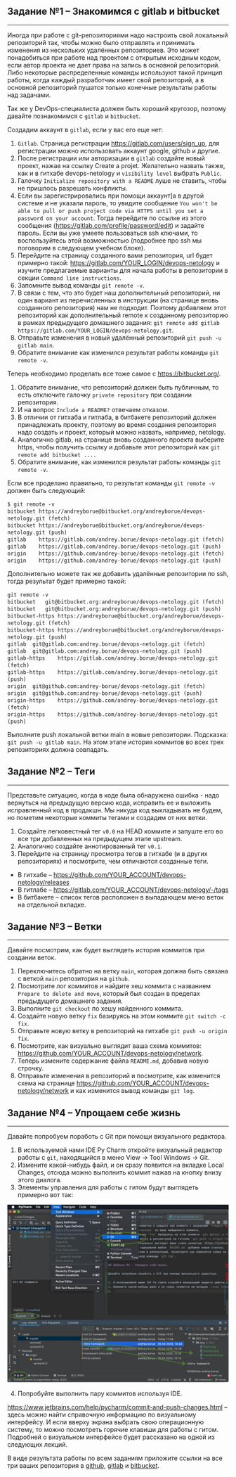 ##  Задание №1 – Знакомимся с gitlab и bitbucket

___

Иногда при работе с git-репозиториями надо настроить свой локальный репозиторий так, чтобы можно было отправлять и принимать изменения из нескольких удалённых репозиториев. Это может понадобиться при работе над проектом с открытым исходным кодом, если автор проекта не дает права на запись в основной репозиторий. Либо некоторые распределенные команды используют такой принцип работы, когда каждый разработчик имеет свой репозиторий, а в основной репозиторий пушатся только конечные результаты работы над задачами.

Так же у DevOps-специалиста должен быть хороший кругозор, поэтому давайте познакомимся с `gitlab` и `bitbucket`.

Создадим аккаунт в `gitlab`, если у вас его еще нет:

1. `Gitlab`. Страница регистрации https://gitlab.com/users/sign_up, для регистрации можно использовать аккаунт google, github и другие.
2. После регистрации или авторизации в `gitlab` создайте новый проект, нажав на ссылку Create a projet. Желательно назвать также, как и в гитхабе devops-netology и `visibility level` выбрать `Public`.
3. Галочку `Initialize repository with a README` луше не ставить, чтобы не пришлось разрешать конфликты.
4. Если вы зарегистрировались при помощи аккаунт]а в другой системе и не указали пароль, то увидите сообщение `You won't be able to pull or push project code via HTTPS until you set a password on your account`. Тогда перейдите по ссылке из этого сообщения (https://gitlab.com/profile/password/edit) и задайте пароль. Если вы уже умеете пользоваться ssh ключами, то воспользуйтесь этой возможностью (подробнее про ssh мы поговорим в следующем учебном блоке).
5. Перейдите на страницу созданного вами репозитория, url будет примерно такой: https://gitlab.com/YOUR_LOGIN/devops-netology и изучите предлагаемые варианты для начала работы в репозитории в секции `Command line instructions`.
6. Запомните вывод команды `git remote -v`.
7. В связи с тем, что это будет наш дополнительный репозиторий, ни один вариант из перечисленных в инструкции (на странице вновь созданного репозитория) нам не подходит. Поэтому добавляем этот репозиторий как дополнительный remote к созданному репозиторию в рамках предыдущего домашнего задания: `git remote add gitlab https://gitlab.com/YOUR_LOGIN/devops-netology.git`.
8. Отправьте изменения в новый удалённый репозиторий `git push -u gitlab main`.
9. Обратите внимание как изменился результат работы команды `git remote -v`.

Теперь необходимо проделать все тоже самое с https://bitbucket.org/.

1. Обратите внимание, что репозиторий должен быть публичным, то есть отключите галочку `private repository` при создании репозитория.
2. И на вопрос `Include a README?` отвечаем отказом.
3. В отличии от гитхаба и гитлаба, в битбакете репозиторий должен принадлежать проекту, поэтому во время создания репозитория надо создать и проект, который можно назвать, например, netology.
4. Аналогично gitlab, на странице вновь созданного проекта выберите https, чтобы получить ссылку и добавьте этот репозиторий как `git remote add bitbucket ....`
5. Обратите внимание, как изменился результат работы команды `git remote -v`.

Если все проделано правильно, то результат команды `git remote -v` должен быть следующий:

```
$ git remote -v
bitbucket https://andreyborue@bitbucket.org/andreyborue/devops-netology.git (fetch)
bitbucket https://andreyborue@bitbucket.org/andreyborue/devops-netology.git (push)
gitlab	  https://gitlab.com/andrey.borue/devops-netology.git (fetch)
gitlab	  https://gitlab.com/andrey.borue/devops-netology.git (push)
origin	  https://github.com/andrey-borue/devops-netology.git (fetch)
origin	  https://github.com/andrey-borue/devops-netology.git (push)
```

Дополнительно можете так же добавить удалённые репозитории по ssh, тогда результат будет примерно такой:

```
git remote -v
bitbucket	git@bitbucket.org:andreyborue/devops-netology.git (fetch)
bitbucket	git@bitbucket.org:andreyborue/devops-netology.git (push)
bitbucket-https	https://andreyborue@bitbucket.org/andreyborue/devops-netology.git (fetch)
bitbucket-https	https://andreyborue@bitbucket.org/andreyborue/devops-netology.git (push)
gitlab	git@gitlab.com:andrey.borue/devops-netology.git (fetch)
gitlab	git@gitlab.com:andrey.borue/devops-netology.git (push)
gitlab-https	https://gitlab.com/andrey.borue/devops-netology.git (fetch)
gitlab-https	https://gitlab.com/andrey.borue/devops-netology.git (push)
origin	git@github.com:andrey-borue/devops-netology.git (fetch)
origin	git@github.com:andrey-borue/devops-netology.git (push)
origin-https	https://github.com/andrey-borue/devops-netology.git (fetch)
origin-https	https://github.com/andrey-borue/devops-netology.git (push)
```

Выполните push локальной ветки main в новые репозитории. Подсказка: `git push -u gitlab main`. На этом этапе история коммитов во всех трех репозиториях должна совпадать.



##  Задание №2 – Теги

___

Представьте ситуацию, когда в коде была обнаружена ошибка - надо вернуться на предыдущую версию кода, исправить ее и выложить исправленный код в продакшн. Мы никуда код выкладывать не будем, но пометим некоторые коммиты тегами и создадим от них ветки.

1. Создайте легковестный тег `v0.0` на HEAD коммите и запуште его во все три добавленных на предыдущем этапе upstream.
2. Аналогично создайте аннотированный тег `v0.1`.
3. Перейдите на страницу просмотра тегов в гитхабе (и в других репозиториях) и посмотрите, чем отличаются созданные теги.
- В гитхабе – https://github.com/YOUR_ACCOUNT/devops-netology/releases
- В гитлабе – https://gitlab.com/YOUR_ACCOUNT/devops-netology/-/tags
- В битбакете – список тегов расположен в выпадающем меню веток на отдельной вкладке.



##  Задание №3 – Ветки

___

Давайте посмотрим, как будет выглядеть история коммитов при создании веток.

1. Переключитесь обратно на ветку `main`, которая должна быть связана с веткой `main` репозитория на `github`.
2. Посмотрите лог коммитов и найдите хеш коммита с названием `Prepare to delete and move`, который был создан в пределах предыдущего домашнего задания.
3. Выполните `git checkout` по хешу найденного коммита.
4. Создайте новую ветку `fix` базируясь на этом коммите `git switch -c fix`.
5. Отправьте новую ветку в репозиторий на гитхабе `git push -u origin fix`.
6. Посмотрите, как визуально выглядит ваша схема коммитов: https://github.com/YOUR_ACCOUNT/devops-netology/network.
7. Теперь измените содержание файла `README.md`, добавив новую строчку.
8. Отправьте изменения в репозиторий и посмотрите, как изменится схема на странице https://github.com/YOUR_ACCOUNT/devops-netology/network и как изменится вывод команды `git log`.



##  Задание №4 – Упрощаем себе жизнь

___

Давайте попробуем поработь с Git при помощи визуального редактора.

1. В используемой нами IDE Py Charm откройте визуальный редактор работы с `git`, находящийся в меню View -> Tool Windows -> Git.
2. Измените какой-нибудь файл, и он сразу появится на вкладке Local Changes, отсюда можно выполнить коммит нажав на кнопку внизу этого диалога.
3. Элементы управления для работы с гитом будут выглядеть примерно вот так: 

<p align="left">
  <img src="./pic/pycharm.jpg">
</p>

4. Попробуйте выполнить пару коммитов используя IDE.

https://www.jetbrains.com/help/pycharm/commit-and-push-changes.html – здесь можно найти справочную информацию по визуальному интерфейсу. И если вверху экрана выбрать свою операционную систему, то можно посмотреть горячие клавиши для работы с гитом. Подробней о визуальном интерфейсе будет рассказано на одной из следующих лекций.

В виде результата работы по всем заданиям приложите ссылки на все три ваших репозитория в [github](https://github.com/sisipka/devops-netology), [gitlab](https://gitlab.com/sisipka/devops-netology) и [bitbucket](https://bitbucket.org/sisipka2/devops-netology/src/main/).